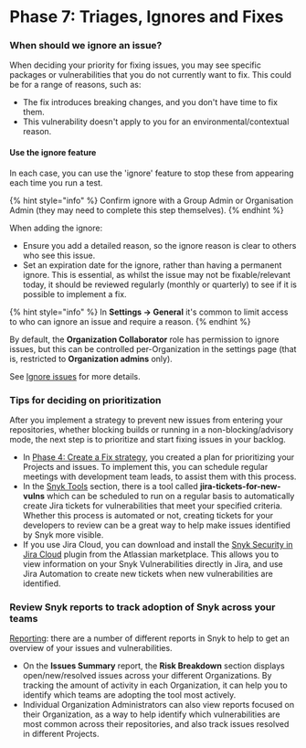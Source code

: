 # Phase 7: Triages, Ignores and Fixes

### When should we ignore an issue?

When deciding your priority for fixing issues, you may see specific packages or vulnerabilities that you do not currently want to fix. This could be for a range of reasons, such as:

* The fix introduces breaking changes, and you don't have time to fix them.
* This vulnerability doesn't apply to you for an environmental/contextual reason.

#### Use the ignore feature

In each case, you can use the 'ignore' feature to stop these from appearing each time you run a test.&#x20;

{% hint style="info" %}
Confirm ignore with a Group Admin or Organisation Admin (they may need to complete this step themselves).&#x20;
{% endhint %}

When adding the ignore:

* Ensure you add a detailed reason, so the ignore reason is clear to others who see this issue.
* Set an expiration date for the ignore, rather than having a permanent ignore. This is essential, as whilst the issue may not be fixable/relevant today, it should be reviewed regularly (monthly or quarterly) to see if it is possible to implement a fix.

{% hint style="info" %}
In **Settings -> General** it's common to limit access to who can ignore an issue and require a reason.
{% endhint %}

By default, the **Organization Collaborator** role has permission to ignore issues, but this can be controlled per-Organization in the settings page (that is, restricted to **Organization admins** only).&#x20;

See [Ignore issues](../../manage-issues/priorities-for-fixing-issues/ignore-issues.md) for more details.

### Tips for deciding on prioritization

After you implement a strategy to prevent new issues from entering your repositories, whether blocking builds or running in a non-blocking/advisory mode, the next step is to prioritize and start fixing issues in your backlog.

* In [Phase 4: Create a Fix strategy](phase-4-create-a-fix-strategy.md), you created a plan for prioritizing your Projects and issues. To implement this, you can schedule regular meetings with development team leads, to assist them with this process.&#x20;
* In the [Snyk Tools](../../snyk-api-info/other-tools/) section, there is a tool called **jira-tickets-for-new-vulns** which can be scheduled to run on a regular basis to automatically create Jira tickets for vulnerabilities that meet your specified criteria. Whether this process is automated or not, creating tickets for your developers to review can be a great way to help make issues identified by Snyk more visible.
* If you use Jira Cloud, you can download and install the [Snyk Security in Jira Cloud](https://marketplace.atlassian.com/apps/1230482/snyk-security-in-jira-cloud) plugin from the Atlassian marketplace. This allows you to view information on your Snyk Vulnerabilities directly in Jira, and use Jira Automation to create new tickets when new vulnerabilities are identified.

### Review Snyk reports to track adoption of Snyk across your teams

[Reporting](../../manage-issues/reporting/): there are a number of different reports in Snyk to help to get an overview of your issues and vulnerabilities.&#x20;

* On the **Issues Summary** report, the **Risk Breakdown** section displays open/new/resolved issues across your different Organizations. By tracking the amount of activity in each Organization, it can help you to identify which teams are adopting the tool most actively.
* Individual Organization Administrators can also view reports focused on their Organization, as a way to help identify which vulnerabilities are most common across their repositories, and also track issues resolved in different Projects.
